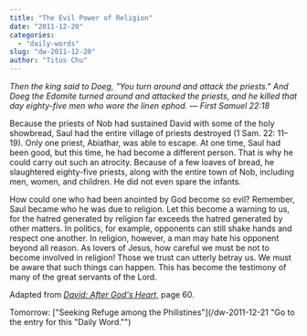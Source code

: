 ```yaml
---
title: "The Evil Power of Religion"
date: "2011-12-20"
categories: 
  - "daily-words"
slug: "dw-2011-12-20"
author: "Titus Chu"
---
```


_Then the king said to Doeg, "You turn around and attack the priests." And Doeg the Edomite turned around and attacked the priests, and he killed that day eighty-five men who wore the linen ephod. — First Samuel 22:18_

Because the priests of Nob had sustained David with some of the holy showbread, Saul had the entire village of priests destroyed (1 Sam. 22: 11–19). Only one priest, Abiathar, was able to escape. At one time, Saul had been good, but this time, he had become a different person. That is why he could carry out such an atrocity. Because of a few loaves of bread, he slaughtered eighty-five priests, along with the entire town of Nob, including men, women, and children. He did not even spare the infants.

How could one who had been anointed by God become so evil? Remember, Saul became who he was due to religion. Let this become a warning to us, for the hatred generated by religion far exceeds the hatred generated by other matters. In politics, for example, opponents can still shake hands and respect one another. In religion, however, a man may hate his opponent beyond all reason. As lovers of Jesus, how careful we must be not to become involved in religion! Those we trust can utterly betray us. We must be aware that such things can happen. This has become the testimony of many of the great servants of the Lord.

Adapted from _[David: After God's Heart,](/book-david "Go to the listing for this book.")_ page 60.

Tomorrow: ["Seeking Refuge among the Philistines"](/dw-2011-12-21 "Go to the entry for this "Daily Word."")
